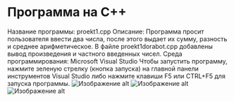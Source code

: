 # Программа на C++
Название программы: proekt1.cpp
Описание: Программа просит пользователя ввести два числа, после этого выдает их сумму, разность и среднее арифметическое. В файле proekt1dorabot.cpp добавлены вывод произведения и частного введенных чисел.
Среда программирования: Microsoft Visual Studio
Чтобы запустить программу, нажмите зеленую стрелку (кнопка запуска) на главной панели инструментов Visual Studio либо нажмите клавиши F5 или CTRL+F5 для запуска программы.
![Изображение alt](https://github.com/daryagent/lab/raw/main/1.png)
![Изображение alt](https://github.com/daryagent/lab/raw/main/2.png)
![Изображение alt](https://github.com/daryagent/lab/raw/main/3.png)
